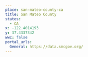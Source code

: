```yaml
---
place: san-mateo-county-ca
title: San Mateo County
states:
  - CA
x: -122.4014193
y: 37.4337342
wwc: false
portal_urls:
  General: https://data.smcgov.org/
---
```


